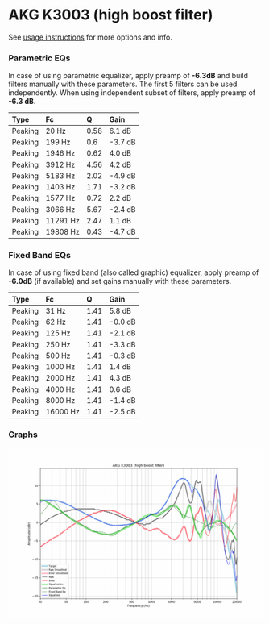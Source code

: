 # AKG K3003 (high boost filter)
See [usage instructions](https://github.com/jaakkopasanen/AutoEq#usage) for more options and info.

### Parametric EQs
In case of using parametric equalizer, apply preamp of **-6.3dB** and build filters manually
with these parameters. The first 5 filters can be used independently.
When using independent subset of filters, apply preamp of **-6.3 dB**.

| Type    | Fc       |    Q | Gain    |
|:--------|:---------|:-----|:--------|
| Peaking | 20 Hz    | 0.58 | 6.1 dB  |
| Peaking | 199 Hz   | 0.6  | -3.7 dB |
| Peaking | 1946 Hz  | 0.62 | 4.0 dB  |
| Peaking | 3912 Hz  | 4.56 | 4.2 dB  |
| Peaking | 5183 Hz  | 2.02 | -4.9 dB |
| Peaking | 1403 Hz  | 1.71 | -3.2 dB |
| Peaking | 1577 Hz  | 0.72 | 2.2 dB  |
| Peaking | 3066 Hz  | 5.67 | -2.4 dB |
| Peaking | 11291 Hz | 2.47 | 1.1 dB  |
| Peaking | 19808 Hz | 0.43 | -4.7 dB |

### Fixed Band EQs
In case of using fixed band (also called graphic) equalizer, apply preamp of **-6.0dB**
(if available) and set gains manually with these parameters.

| Type    | Fc       |    Q | Gain    |
|:--------|:---------|:-----|:--------|
| Peaking | 31 Hz    | 1.41 | 5.8 dB  |
| Peaking | 62 Hz    | 1.41 | -0.0 dB |
| Peaking | 125 Hz   | 1.41 | -2.1 dB |
| Peaking | 250 Hz   | 1.41 | -3.3 dB |
| Peaking | 500 Hz   | 1.41 | -0.3 dB |
| Peaking | 1000 Hz  | 1.41 | 1.4 dB  |
| Peaking | 2000 Hz  | 1.41 | 4.3 dB  |
| Peaking | 4000 Hz  | 1.41 | 0.6 dB  |
| Peaking | 8000 Hz  | 1.41 | -1.4 dB |
| Peaking | 16000 Hz | 1.41 | -2.5 dB |

### Graphs
![](./AKG%20K3003%20(high%20boost%20filter).png)